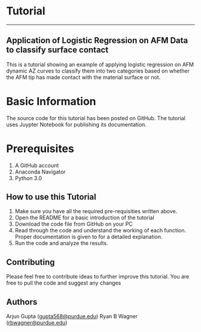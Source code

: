 # Tutorial
--------------------------------------------------------------------------------
## Application of Logistic Regression on AFM Data to classify surface contact 

This is a tutorial showing an example of applying logistic regression on AFM dynamic AZ curves to classify them into two categories based on whether the AFM tip has made contact with the material surface or not.  


# Basic Information

The source code for this tutorial has been posted on GitHub. 
The tutorial uses Juypter Notebook for  publishing its documentation. 

# Prerequisites 

1. A GitHub account
2. Anaconda Navigator 
3. Python 3.0


## How to use this Tutorial

1. Make sure you have all the required pre-requisities written above.
2. Open the README for a basic introduction of the tutorial
3. Download the code file from GitHub on your PC
4. Read through the code and understand the working of each function. Proper documentation is given to for a detailed explanation. 
5. Run the code and analyze the results.



## Contributing 

Please feel free to contribute ideas to further improve this tutorial. 
You are free to pull the code and suggest any changes 

## Authors

Arjun Gupta (gupta568@purdue.edu)
Ryan B Wagner (rbwagner@purdue.edu)

